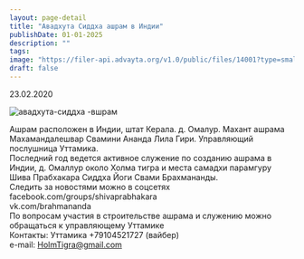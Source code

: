 ```yaml
---
layout: page-detail
title: "Авадхута Сиддха ашрам в Индии"
publishDate: 01-01-2025
description: ""
tags:
image: "https://filer-api.advayta.org/v1.0/public/files/14001?type=small"
draft: false
---
```


23.02.2020 

![авадхута-сиддха -вшрам](https://filer-api.advayta.org/v1.0/public/files/14001?size=medium "авадхута-сиддха -вшрам") 
  
  
Ашрам расположен в Индии, штат Керала. д. Омалур. Махант ашрама Махамандалешвар Свамини Ананда Лила Гири. Управляющий послушница Уттамика.  
 Последний год ведется активное служение по созданию ашрама в Индии, д. Омаллур около Холма тигра и места самадхи парамгуру Шива Прабхакара Сиддха Йоги Свами Брахмананды.  
 Следить за новостями можно в соцсетях  
 facebook.com/groups/shivaprabhakara  
 vk.com/brahmananda  
 По вопросам участия в строительстве ашрама и служению можно обращаться к управляющему Уттамике  
 Контакты: Уттамика +79104521727 (вайбер)  
 e-mail: [HolmTigra@gmail.com](mailto:HolmTigra@gmail.com)   
  
